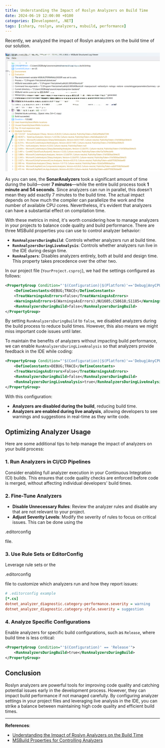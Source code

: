 ```yaml
---
title: Understanding the Impact of Roslyn Analyzers on Build Time
date: 2024-06-19 12:00:00 +0100
categories: [Development, .NET]
tags: [csharp, roslyn, analyzers, msbuild, performance]
---
```


Recently, we analyzed the impact of Roslyn analyzers on the build time of our solution.

![Build Time Analysis](/assets/img/build-time-analysis.png)

As you can see, the **SonarAnalyzers** took a significant amount of time during the build—over **7 minutes**—while the entire build process took **1 minute and 54 seconds**. Since analyzers can run in parallel, this doesn't mean they add exactly 7 minutes to the build time. The actual impact depends on how much the compiler can parallelize the work and the number of available CPU cores. Nevertheless, it's evident that analyzers can have a substantial effect on compilation time.

With these metrics in mind, it's worth considering how to manage analyzers in your projects to balance code quality and build performance. There are three MSBuild properties you can use to control analyzer behavior:

- **`RunAnalyzersDuringBuild`**: Controls whether analyzers run at build time.
- **`RunAnalyzersDuringLiveAnalysis`**: Controls whether analyzers run live in the IDE during design time.
- **`RunAnalyzers`**: Disables analyzers entirely, both at build and design time. This property takes precedence over the other two.

In our project file (`YourProject.csproj`), we had the settings configured as follows:

```xml
<PropertyGroup Condition="'$(Configuration)|$(Platform)'=='Debug|AnyCPU'">
    <DefineConstants>DEBUG;TRACE</DefineConstants>
    <TreatWarningsAsErrors>False</TreatWarningsAsErrors>
    <WarningsAsErrors>$(WarningsAsErrors);NU1605;CS8618;S1185</WarningsAsErrors>
    <RunAnalyzersDuringBuild>false</RunAnalyzersDuringBuild>
</PropertyGroup>
```

By setting `RunAnalyzersDuringBuild` to `false`, we disabled analyzers during the build process to reduce build times. However, this also means we might miss important code issues until later.

To maintain the benefits of analyzers without impacting build performance, we can enable `RunAnalyzersDuringLiveAnalysis` so that analyzers provide feedback in the IDE while coding:

```xml
<PropertyGroup Condition="'$(Configuration)|$(Platform)'=='Debug|AnyCPU'">
    <DefineConstants>DEBUG;TRACE</DefineConstants>
    <TreatWarningsAsErrors>False</TreatWarningsAsErrors>
    <RunAnalyzersDuringBuild>false</RunAnalyzersDuringBuild>
    <RunAnalyzersDuringLiveAnalysis>true</RunAnalyzersDuringLiveAnalysis>
</PropertyGroup>
```

With this configuration:

- **Analyzers are disabled during the build**, reducing build time.
- **Analyzers are enabled during live analysis**, allowing developers to see warnings and suggestions in real-time as they write code.

## Optimizing Analyzer Usage

Here are some additional tips to help manage the impact of analyzers on your build process:

### 1. Run Analyzers in CI/CD Pipelines

Consider enabling full analyzer execution in your Continuous Integration (CI) builds. This ensures that code quality checks are enforced before code is merged, without affecting individual developers' build times.

### 2. Fine-Tune Analyzers

- **Disable Unnecessary Rules**: Review the analyzer rules and disable any that are not relevant to your project.
- **Adjust Severity Levels**: Modify the severity of rules to focus on critical issues. This can be done using the 

.editorconfig

 file.

### 3. Use Rule Sets or EditorConfig

Leverage rule sets or the 

.editorconfig

 file to customize which analyzers run and how they report issues:

```ini
# .editorconfig example
[*.cs]
dotnet_analyzer_diagnostic.category-performance.severity = warning
dotnet_analyzer_diagnostic.category-style.severity = suggestion
```

### 4. Analyze Specific Configurations

Enable analyzers for specific build configurations, such as `Release`, where build time is less critical:

```xml
<PropertyGroup Condition="'$(Configuration)' == 'Release'">
    <RunAnalyzersDuringBuild>true</RunAnalyzersDuringBuild>
</PropertyGroup>
```

## Conclusion

Roslyn analyzers are powerful tools for improving code quality and catching potential issues early in the development process. However, they can impact build performance if not managed carefully. By configuring analyzer settings in your project files and leveraging live analysis in the IDE, you can strike a balance between maintaining high code quality and efficient build times.

---

**References**:

- [Understanding the Impact of Roslyn Analyzers on the Build Time](https://www.meziantou.net/understanding-the-impact-of-roslyn-analyzers-on-the-build-time.htm)
- [MSBuild Properties for Controlling Analyzers](https://learn.microsoft.com/en-us/visualstudio/code-quality/use-roslyn-analyzers?view=vs-2022#control-analyzer-execution)